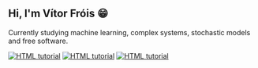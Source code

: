 ## Hi, I'm Vítor Fróis :grin:
Currently studying machine learning, complex systems, stochastic models and free software.

<a href="mailto:frois@usp.br"><img src="https://img.shields.io/badge/Gmail-D14836?style=for-the-badge&logo=gmail&logoColor=white" alt="HTML tutorial"></a>
<a href="https://vitorfrois.github.io/"><img src="https://img.shields.io/badge/Blog-000000?style=for-the-badge&logo=blogger&logoColor=white" alt="HTML tutorial"></a>
<a href="https://www.linkedin.com/in/vitorfrois/"><img src="https://img.shields.io/badge/LinkedIn-0077B5?style=for-the-badge&logo=linkedin&logoColor=white" alt="HTML tutorial"></a>
